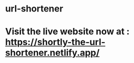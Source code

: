 # url-shortener
Visit the live website now at :
https://shortly-the-url-shortener.netlify.app/
=======
